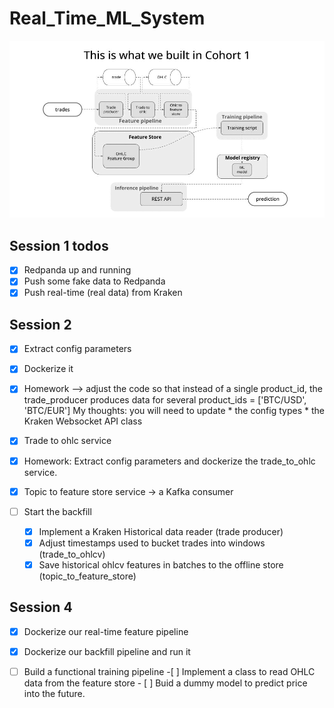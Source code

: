 # Real_Time_ML_System

<div align="center">
    <img src="./media/ml_system_cohort_2.gif" width='750' />
</div>

## Session 1 todos


- [x] Redpanda up and running
- [x] Push some fake data to Redpanda
- [x] Push real-time (real data) from Kraken

## Session 2

- [x] Extract config parameters
- [x] Dockerize it
- [x] Homework --> adjust the code so that instead of a single product_id, the trade_producer produces data for several product_ids = ['BTC/USD', 'BTC/EUR']
    My thoughts: you will need to update
        * the config types
        * the Kraken Websocket API class


- [x] Trade to ohlc service
- [x] Homework: Extract config parameters and dockerize the trade_to_ohlc service.

- [x] Topic to feature store service -> a Kafka consumer
- [ ] Start the backfill
    - [x] Implement a Kraken Historical data reader (trade producer)
    - [x] Adjust timestamps used to bucket trades into windows (trade_to_ohlcv)
    - [x] Save historical ohlcv features in batches to the offline store (topic_to_feature_store)

## Session 4

- [x] Dockerize our real-time feature pipeline
- [x] Dockerize our backfill pipeline and run it
- [ ] Build a functional training pipeline
      -[ ] Implement a class to read OHLC data from the feature store
      - [ ] Buid a dummy model to predict price into the future.

